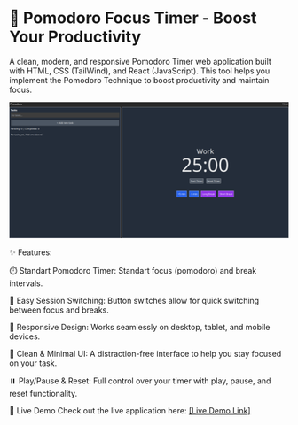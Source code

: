 # 🍅 Pomodoro Focus Timer - Boost Your Productivity

A clean, modern, and responsive Pomodoro Timer web application built with HTML, CSS (TailWind), and React (JavaScript). This tool helps you implement the Pomodoro Technique to boost productivity and maintain focus.

![Pomodoro Timer Screenshot](./src/assets/sitePC.png)

✨ Features:

⏱️ Standart Pomodoro Timer: Standart focus (pomodoro) and break intervals.

🔄 Easy Session Switching: Button switches allow for quick switching between focus and breaks.

📱 Responsive Design: Works seamlessly on desktop, tablet, and mobile devices.

🎨 Clean & Minimal UI: A distraction-free interface to help you stay focused on your task.

⏸️ Play/Pause & Reset: Full control over your timer with play, pause, and reset functionality.

🚀 Live Demo
Check out the live application here: [\[Live Demo Link\]](https://kris-programmer.github.io/pomodoro-web-app/)
